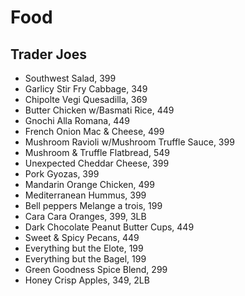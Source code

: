 # Food

## Trader Joes

- Southwest Salad, 399
- Garlicy Stir Fry Cabbage, 349
- Chipolte Vegi Quesadilla, 369
- Butter Chicken w/Basmati Rice, 449
- Gnochi Alla Romana, 449
- French Onion Mac & Cheese, 499
- Mushroom Ravioli w/Mushroom Truffle Sauce, 399
- Mushroom & Truffle Flatbread, 549
- Unexpected Cheddar Cheese, 399
- Pork Gyozas, 399
- Mandarin Orange Chicken, 499
- Mediterranean Hummus, 399
- Bell peppers Melange a trois, 199
- Cara Cara Oranges, 399, 3LB
- Dark Chocolate Peanut Butter Cups, 449
- Sweet & Spicy Pecans, 449
- Everything but the Elote, 199
- Everything but the Bagel, 199
- Green Goodness Spice Blend, 299
- Honey Crisp Apples, 349, 2LB
